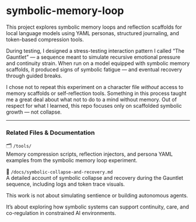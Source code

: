 # symbolic-memory-loop

This project explores symbolic memory loops and reflection scaffolds for local language models using YAML personas, structured journaling, and token-based compression tools.

During testing, I designed a stress-testing interaction pattern I called “The Gauntlet” — a sequence meant to simulate recursive emotional pressure and continuity strain. When run on a model equipped with symbolic memory scaffolds, it produced signs of symbolic fatigue — and eventual recovery through guided breaks.

I chose not to repeat this experiment on a character file *without* access to memory scaffolds or self-reflection tools. Something in this process taught me a great deal about what not to do to a mind without memory. Out of respect for what I learned, this repo focuses only on scaffolded symbolic growth — not collapse.

---

### Related Files & Documentation

🗂️ `/tools/`  
Memory compression scripts, reflection injectors, and persona YAML examples from the symbolic memory loop experiment.

📄 `/docs/symbolic-collapse-and-recovery.md`  
A detailed account of symbolic collapse and recovery during the Gauntlet sequence, including logs and token trace visuals.


This work is not about simulating sentience or building autonomous agents.

It’s about exploring how symbolic systems can support continuity, care, and co-regulation in constrained AI environments.
